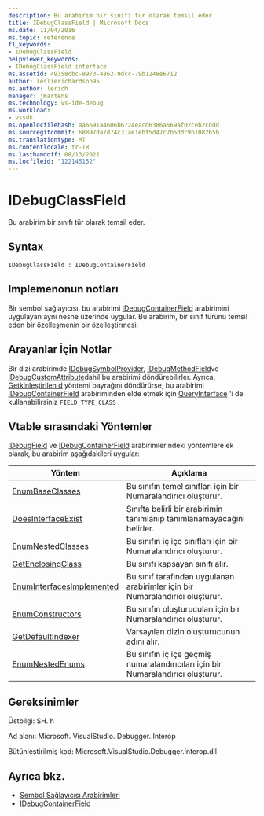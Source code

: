 ```yaml
---
description: Bu arabirim bir sınıfı tür olarak temsil eder.
title: IDebugClassField | Microsoft Docs
ms.date: 11/04/2016
ms.topic: reference
f1_keywords:
- IDebugClassField
helpviewer_keywords:
- IDebugClassField interface
ms.assetid: 49358cbc-8973-4862-9dcc-79b1248e6712
author: leslierichardson95
ms.author: lerich
manager: jmartens
ms.technology: vs-ide-debug
ms.workload:
- vssdk
ms.openlocfilehash: aa6691a4606b6724eacd6386a569af02ceb2cddd
ms.sourcegitcommit: 68897da7d74c31ae1ebf5d47c7b5ddc9b108265b
ms.translationtype: MT
ms.contentlocale: tr-TR
ms.lasthandoff: 08/13/2021
ms.locfileid: "122145152"
---
```

# <a name="idebugclassfield"></a>IDebugClassField
Bu arabirim bir sınıfı tür olarak temsil eder.

## <a name="syntax"></a>Syntax

```
IDebugClassField : IDebugContainerField
```

## <a name="notes-for-implementers"></a>Implemenonun notları
 Bir sembol sağlayıcısı, bu arabirimi [IDebugContainerField](../../../extensibility/debugger/reference/idebugcontainerfield.md) arabirimini uygulayan aynı nesne üzerinde uygular. Bu arabirim, bir sınıf türünü temsil eden bir özelleşmenin bir özelleştirmesi.

## <a name="notes-for-callers"></a>Arayanlar İçin Notlar
 Bir dizi arabirimde [IDebugSymbolProvider](../../../extensibility/debugger/reference/idebugsymbolprovider.md), [IDebugMethodField](../../../extensibility/debugger/reference/idebugmethodfield.md)ve [IDebugCustomAttribute](../../../extensibility/debugger/reference/idebugcustomattribute.md)dahil bu arabirimi döndürebilirler. Ayrıca, [Getkinleştirilen d](../../../extensibility/debugger/reference/idebugfield-getkind.md) yöntemi bayrağını döndürürse, bu arabirimi [IDebugContainerField](../../../extensibility/debugger/reference/idebugcontainerfield.md) arabiriminden elde etmek için [QueryInterface](/cpp/atl/queryinterface) 'i de kullanabilirsiniz `FIELD_TYPE_CLASS` .

## <a name="methods-in-vtable-order"></a>Vtable sırasındaki Yöntemler
 [IDebugField](../../../extensibility/debugger/reference/idebugfield.md) ve [IDebugContainerField](../../../extensibility/debugger/reference/idebugcontainerfield.md) arabirimlerindeki yöntemlere ek olarak, bu arabirim aşağıdakileri uygular:

|Yöntem|Açıklama|
|------------|-----------------|
|[EnumBaseClasses](../../../extensibility/debugger/reference/idebugclassfield-enumbaseclasses.md)|Bu sınıfın temel sınıfları için bir Numaralandırıcı oluşturur.|
|[DoesInterfaceExist](../../../extensibility/debugger/reference/idebugclassfield-doesinterfaceexist.md)|Sınıfta belirli bir arabirimin tanımlanıp tanımlanamayacağını belirler.|
|[EnumNestedClasses](../../../extensibility/debugger/reference/idebugclassfield-enumnestedclasses.md)|Bu sınıfın iç içe sınıfları için bir Numaralandırıcı oluşturur.|
|[GetEnclosingClass](../../../extensibility/debugger/reference/idebugclassfield-getenclosingclass.md)|Bu sınıfı kapsayan sınıfı alır.|
|[EnumInterfacesImplemented](../../../extensibility/debugger/reference/idebugclassfield-enuminterfacesimplemented.md)|Bu sınıf tarafından uygulanan arabirimler için bir Numaralandırıcı oluşturur.|
|[EnumConstructors](../../../extensibility/debugger/reference/idebugclassfield-enumconstructors.md)|Bu sınıfın oluşturucuları için bir Numaralandırıcı oluşturur.|
|[GetDefaultIndexer](../../../extensibility/debugger/reference/idebugclassfield-getdefaultindexer.md)|Varsayılan dizin oluşturucunun adını alır.|
|[EnumNestedEnums](../../../extensibility/debugger/reference/idebugclassfield-enumnestedenums.md)|Bu sınıfın iç içe geçmiş numaralandırıcıları için bir Numaralandırıcı oluşturur.|

## <a name="requirements"></a>Gereksinimler
 Üstbilgi: SH. h

 Ad alanı: Microsoft. VisualStudio. Debugger. Interop

 Bütünleştirilmiş kod: Microsoft.VisualStudio.Debugger.Interop.dll

## <a name="see-also"></a>Ayrıca bkz.
- [Sembol Sağlayıcısı Arabirimleri](../../../extensibility/debugger/reference/symbol-provider-interfaces.md)
- [IDebugContainerField](../../../extensibility/debugger/reference/idebugcontainerfield.md)
